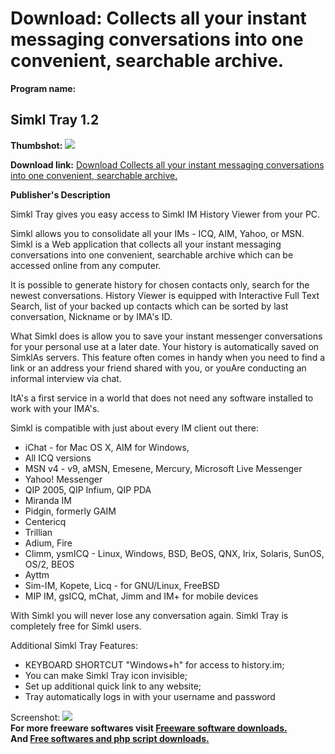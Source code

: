 # Download: Collects all your instant messaging conversations into one convenient, searchable archive.

**Program name:**

## Simkl Tray 1.2

  
**Thumbshot:** ![](http://www.freewarefiles.com/screenshot/simkltray_md.jpg)   
  
**Download link:** [Download Collects all your instant messaging conversations into one convenient, searchable archive.](http://freesoftwares.boysofts.com/Simkl-Tray_program_41554.html)  
  


**Publisher's Description**  
  


Simkl Tray gives you easy access to Simkl IM History Viewer from your PC. 

Simkl allows you to consolidate all your IMs - ICQ, AIM, Yahoo, or MSN. Simkl is a Web application that collects all your instant messaging conversations into one convenient, searchable archive which can be accessed online from any computer.

It is possible to generate history for chosen contacts only, search for the newest conversations. History Viewer is equipped with Interactive Full Text Search, list of your backed up contacts which can be sorted by last conversation, Nickname or by IMA's ID. 

What Simkl does is allow you to save your instant messenger conversations for your personal use at a later date. Your history is automatically saved on SimklAs servers. This feature often comes in handy when you need to find a link or an address your friend shared with you, or youAre conducting an informal interview via chat. 

ItA's a first service in a world that does not need any software installed to work with your IMA's.

Simkl is compatible with just about every IM client out there:

  * iChat - for Mac OS X, AIM for Windows, 
  * All ICQ versions 
  * MSN v4 - v9, aMSN, Emesene, Mercury, Microsoft Live Messenger 
  * Yahoo! Messenger 
  * QIP 2005, QIP Infium, QIP PDA 
  * Miranda IM 
  * Pidgin, formerly GAIM 
  * Centericq 
  * Trillian 
  * Adium, Fire 
  * Climm, ysmICQ - Linux, Windows, BSD, BeOS, QNX, Irix, Solaris, SunOS, OS/2, BEOS 
  * Ayttm 
  * Sim-IM, Kopete, Licq - for GNU/Linux, FreeBSD 
  * MIP IM, gsICQ, mChat, Jimm and IM+ for mobile devices 

With Simkl you will never lose any conversation again. Simkl Tray is completely free for Simkl users.

Additional Simkl Tray Features: 

  * KEYBOARD SHORTCUT "Windows+h" for access to history.im; 
  * You can make Simkl Tray icon invisible; 
  * Set up additional quick link to any website; 
  * Tray automatically logs in with your username and password 

  
  
Screenshot: ![](http://www.freewarefiles.com/screenshot/simkltray.jpg)   
**For more freeware softwares visit [Freeware software downloads.](http://freesoftwares.boysofts.com/)**   
**And [Free softwares and php script downloads.](http://www.boysofts.com/)**
